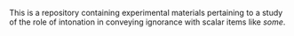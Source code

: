 This is a repository containing experimental materials pertaining to a study of
the role of intonation in conveying ignorance with scalar items like *some*.
